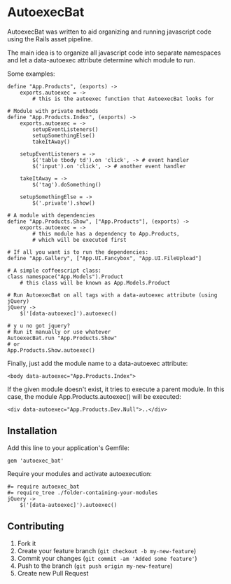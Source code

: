 # AutoexecBat

AutoexecBat was written to aid organizing and running javascript code using the Rails asset pipeline.

The main idea is to organize all javascript code into separate namespaces and let a data-autoexec attribute determine which module to run.

Some examples:
    
    define "App.Products", (exports) ->
        exports.autoexec = ->
            # this is the autoexec function that AutoexecBat looks for
    
    # Module with private methods
    define "App.Products.Index", (exports) ->
        exports.autoexec = ->
            setupEventListeners()
            setupSomethingElse()
            takeItAway()
        
        setupEventListeners = ->
            $('table tbody td').on 'click', -> # event handler
            $('input').on 'click', -> # another event handler
        
        takeItAway = ->
            $('tag').doSomething()

        setupSomethingElse = ->
            $('.private').show()
            
    # A module with dependencies
    define "App.Products.Show", ["App.Products"], (exports) ->
        exports.autoexec = ->
            # this module has a dependency to App.Products,
            # which will be executed first

    # If all you want is to run the dependencies:
    define "App.Gallery", ["App.UI.Fancybox", "App.UI.FileUpload"]
    
    # A simple coffeescript class:
    class namespace("App.Models").Product
        # this class will be known as App.Models.Product

    # Run AutoexecBat on all tags with a data-autoexec attribute (using jQuery)
    jQuery ->
        $('[data-autoexec]').autoexec()
        
    # y u no got jquery? 
    # Run it manually or use whatever
    AutoexecBat.run "App.Products.Show"
    # or 
    App.Products.Show.autoexec()

Finally, just add the module name to a data-autoexec attribute:

    <body data-autoexec="App.Products.Index">
        
If the given module doesn't exist, it tries to execute a parent module.
In this case, the module App.Products.autoexec() will be executed:

    <div data-autoexec="App.Products.Dev.Null">..</div>
    

## Installation

Add this line to your application's Gemfile:

    gem 'autoexec_bat'

Require your modules and activate autoexecution:

    #= require autoexec_bat
    #= require_tree ./folder-containing-your-modules
    jQuery ->
        $('[data-autoexec]').autoexec()


## Contributing

1. Fork it
2. Create your feature branch (`git checkout -b my-new-feature`)
3. Commit your changes (`git commit -am 'Added some feature'`)
4. Push to the branch (`git push origin my-new-feature`)
5. Create new Pull Request
